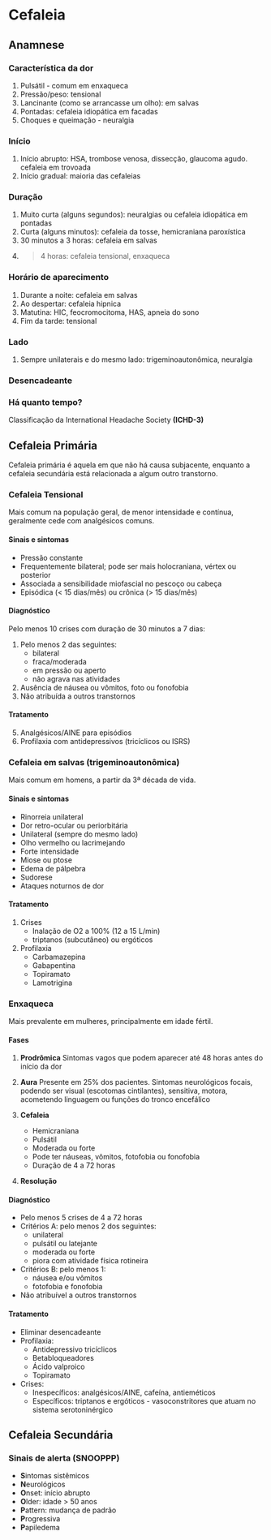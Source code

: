 # Cefaleia
## Anamnese

### Característica da dor
 1. Pulsátil - comum em enxaqueca
 2. Pressão/peso: tensional
 3. Lancinante (como se arrancasse um olho): em salvas
 4. Pontadas: cefaleia idiopática em facadas
 5. Choques e queimação - neuralgia
### Início
1. Início abrupto: HSA, trombose venosa, dissecção, glaucoma agudo. cefaleia em trovoada
2. Início gradual: maioria das cefaleias
### Duração
1. Muito curta (alguns segundos): neuralgias ou cefaleia idiopática em pontadas
2. Curta (alguns minutos): cefaleia da tosse, hemicraniana paroxística
3. 30 minutos a 3 horas: cefaleia em salvas
4. > 4 horas: cefaleia tensional, enxaqueca
### Horário de aparecimento
1. Durante a noite: cefaleia em salvas
2. Ao despertar: cefaleia hipnica
3. Matutina: HIC, feocromocitoma, HAS, apneia do sono
4. Fim da tarde: tensional
### Lado 
1. Sempre unilaterais e do mesmo lado: trigeminoautonômica, neuralgia
### Desencadeante
### Há quanto tempo?

Classificação da International Headache Society **(ICHD-3)**

## Cefaleia Primária
Cefaleia primária é aquela em que não há causa subjacente, enquanto a cefaleia secundária está relacionada a algum outro transtorno. 
### Cefaleia Tensional
Mais comum na população geral, de menor intensidade e contínua, geralmente cede com analgésicos comuns.
#### Sinais e sintomas
 - Pressão constante
 - Frequentemente bilateral; pode ser mais holocraniana, vértex ou posterior
 - Associada a sensibilidade miofascial no pescoço ou cabeça
 - Episódica (< 15 dias/mês) ou crônica (> 15 dias/mês)

#### Diagnóstico
Pelo menos 10 crises com duração de 30 minutos a 7 dias:
 1. Pelo menos 2 das seguintes:
	 - bilateral
	 - fraca/moderada
	 - em pressão ou aperto
	 - não agrava nas atividades
 2. Ausência de náusea ou vômitos, foto ou fonofobia
 3. Não atribuída a outros transtornos

#### Tratamento
 5. Analgésicos/AINE para episódios
 6. Profilaxia com antidepressivos (tricíclicos ou ISRS)

### Cefaleia em salvas (trigeminoautonômica)
Mais comum em homens, a partir da 3ª década de vida. 
#### Sinais e sintomas
- Rinorreia unilateral
- Dor retro-ocular ou periorbitária
- Unilateral (sempre do mesmo lado)
- Olho vermelho ou lacrimejando
- Forte intensidade
- Miose ou ptose
- Edema de pálpebra 
- Sudorese
- Ataques noturnos de dor

#### Tratamento
1. Crises
	- Inalação de O2 a 100% (12 a 15 L/min)
	- triptanos (subcutâneo) ou ergóticos
2. Profilaxia
	- Carbamazepina
	- Gabapentina
	- Topiramato
	- Lamotrigina

### Enxaqueca
Mais prevalente em mulheres, principalmente em idade fértil. 
#### Fases
1. **Prodrômica**
	Sintomas vagos que podem aparecer até 48 horas antes do início da dor	
2.  **Aura**
Presente em 25% dos pacientes. Sintomas neurológicos focais, podendo ser visual (escotomas cintilantes), sensitiva, motora, acometendo linguagem ou funções do tronco encefálico  
3. **Cefaleia**
	- Hemicraniana
	- Pulsátil
	- Moderada ou forte
	- Pode ter náuseas, vômitos, fotofobia ou fonofobia
	- Duração de 4 a 72 horas

4. **Resolução**

#### Diagnóstico
- Pelo menos 5 crises de 4 a 72 horas
- Critérios A: pelo menos 2 dos seguintes:
	- unilateral
	- pulsátil ou latejante
	- moderada ou forte
	- piora com atividade física rotineira
- Critérios B: pelo menos 1:
	- náusea e/ou vômitos
	- fotofobia e fonofobia
- Não atribuível a outros transtornos

#### Tratamento 
- Eliminar desencadeante
- Profilaxia:
	- Antidepressivo tricíclicos
	- Betabloqueadores
	- Ácido valproico
	- Topiramato
- Crises:
	- Inespecíficos: analgésicos/AINE, cafeína, antieméticos
	- Específicos: triptanos e ergóticos - vasoconstritores que atuam no sistema serotoninérgico


## Cefaleia Secundária

### Sinais de alerta (SNOOPPP)
- **S**intomas sistêmicos
- **N**eurológicos
- **O**nset: início abrupto
- **O**lder: idade > 50 anos
- **P**attern: mudança de padrão
- **P**rogressiva
- **P**apiledema

<!--stackedit_data:
eyJoaXN0b3J5IjpbODE4MTg1NjYzXX0=
-->
